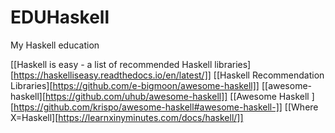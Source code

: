 # EDUHaskell
My Haskell education

[[Haskell is easy - a list of recommended Haskell libraries][https://haskelliseasy.readthedocs.io/en/latest/]]
[[Haskell Recommendation Libraries][https://github.com/e-bigmoon/awesome-haskell]]
[[awesome-haskell][https://github.com/uhub/awesome-haskell]]
[[Awesome Haskell ][https://github.com/krispo/awesome-haskell#awesome-haskell-]]
[[Where X=Haskell][https://learnxinyminutes.com/docs/haskell/]]


